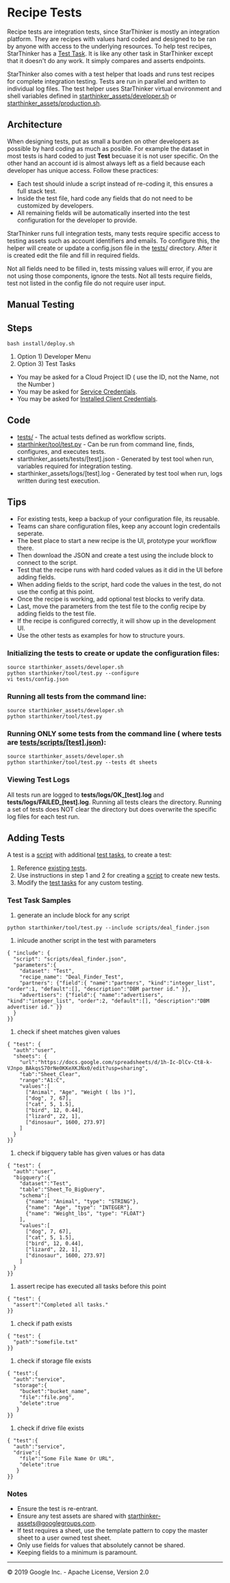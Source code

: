 # Recipe Tests

Recipe tests are integration tests, since StarThinker is mostly an integration platform.  They are recipes
with values hard coded and designed to be ran by anyone with access to the underlying resources.  To help
test recipes, StarThinker has a [Test Task](../starthinker/task/test/). It is like any other task
in StarThinker except that it doesn't do any work.  It simply compares and asserts endpoints.

StarThinker also comes with a test helper that loads and runs test recipes for complete integration testing.
Tests are run in parallel and written to individual log files.  The test helper uses StarThinker virtual
environment and shell variables defined in [starthinker_assets/developer.sh](../starthinker_assets/developer.sh)
or [starthinker_assets/production.sh](../starthinker_assets/production.sh).

## Architecture

When designing tests, put as small a burden on other developers as possible by hard coding as much as posible.  For
example the dataset in most tests is hard coded to just __Test__ becuase it is not user specific. On the other hand
an account id is almost always left as a field because each developer has unique access.  Follow these practices:

- Each test should inlude a script instead of re-coding it, this ensures a full stack test.
- Inside the test file, hard code any fields that do not need to be customized by developers.
- All remaining fields will be automatically inserted into the test configuration for the developer to provide.

StarThinker runs full integration tests, many tests require specific access to testing assets such as account identifiers and emails.
To configure this, the helper will create or update a config.json file in the [tests/](../tests/) directory. After it is
created edit the file and fill in required fields.

Not all fields need to be filled in, tests missing values will error, if you are not using those components, ignore the tests.
Not all tests require fields, test not listed in the config file do not require user input.

## Manual Testing

## Steps
```
bash install/deploy.sh
```

1. Option 1) Developer Menu
1. Option 3) Test Tasks
  - You may be asked for a Cloud Project ID ( use the ID, not the Name, not the Number )
  - You may be asked for [Service Credentials](cloud_service.md).
  - You may be asked for [Installed Client Credentials](cloud_client_installed.md).

## Code

  - [tests/](../tests/) - The actual tests defined as workflow scripts.
  - [starthinker/tool/test.py](../starthinker/tool/test.py) - Can be run from command line, finds, configures, and executes tests.
  - starthinker_assets/tests/[test].json - Generated by test tool when run, variables required for integration testing.
  - starthinker_assets/logs/[test].log - Generated by test tool when run, logs written during test execution.

## Tips

  - For existing tests, keep a backup of your configuration file, its reusable.
  - Teams can share configuration files, keep any account login credentails seperate.
  - The best place to start a new recipe is the UI, prototype your workflow there.
  - Then download the JSON and create a test using the include block to connect to the script.
  - Test that the recipe runs with hard coded values as it did in the UI before adding fields.
  - When adding fields to the script, hard code the values in the test, do not use the config at this point.
  - Once the recipe is working, add optional test blocks to verify data.
  - Last, move the parameters from the test file to the config recipe by adding fields to the test file.
  - If the recipe is configured correctly, it will show up in the development UI.
  - Use the other tests as examples for how to structure yours.

### Initializing the tests to create or update the configuration files:
```
source starthinker_assets/developer.sh
python starthinker/tool/test.py --configure
vi tests/config.json
```

### Running all tests from the command line:
```
source starthinker_assets/developer.sh
python starthinker/tool/test.py
```

### Running ONLY some tests from the command line ( where tests are [tests/scripts/[test].json](../tests/scripts/)):
```
source starthinker_assets/developer.sh
python starthinker/tool/test.py --tests dt sheets
```

### Viewing Test Logs

All tests run are logged to **tests/logs/OK_[test].log** and **tests/logs/FAILED_[test].log**.  Running all tests clears the directory.  Running a set of tests does NOT clear the directory but does overwrite the specific log files for each test run.

## Adding Tests

A test is a [script](recipe.md) with additional [test tasks](../starthinker/task/test/run.py), to create a test:

1. Reference [existing tests](../tests/scripts/).
1. Use instructions in step 1 and 2 for creating a [script](recipe.md) to create new tests.
1. Modify the [test tasks](../starthinker/task/test/run.py) for any custom testing.

### Test Task Samples

1. generate an include block for any script
```
python starthinker/tool/test.py --include scripts/deal_finder.json
```
1. inlcude another script in the test with parameters
```
{ "include": {
  "script": "scripts/deal_finder.json",
  "parameters":{
    "dataset": "Test",
    "recipe_name": "Deal_Finder_Test",
    "partners": {"field":{ "name":"partners", "kind":"integer_list", "order":1, "default":[], "description":"DBM partner id." }},
    "advertisers": {"field":{ "name":"advertisers", "kind":"integer_list", "order":2, "default":[], "description":"DBM advertiser id." }}
  }
}}
```
1. check if sheet matches given values
```
{ "test": {
  "auth":"user",
  "sheets": {
    "url":"https://docs.google.com/spreadsheets/d/1h-Ic-DlCv-Ct8-k-VJnpo_BAkqsS70rNe0KKeXKJNx0/edit?usp=sharing",
    "tab":"Sheet_Clear",
    "range":"A1:C",
    "values":[
      ["Animal", "Age", "Weight ( lbs )"],
      ["dog", 7, 67],
      ["cat", 5, 1.5],
      ["bird", 12, 0.44],
      ["lizard", 22, 1],
      ["dinosaur", 1600, 273.97]
    ]
  }
}}
```
1. check if bigquery table has given values or has data
```
{ "test": {
  "auth":"user",
  "bigquery":{
    "dataset":"Test",
    "table":"Sheet_To_BigQuery",
    "schema":[
      {"name": "Animal", "type": "STRING"},
      {"name": "Age", "type": "INTEGER"},
      {"name": "Weight_lbs", "type": "FLOAT"}
    ],
    "values":[
      ["dog", 7, 67],
      ["cat", 5, 1.5],
      ["bird", 12, 0.44],
      ["lizard", 22, 1],
      ["dinosaur", 1600, 273.97]
    ]
  }
}}
```
1. assert recipe has executed all tasks before this point
```
{ "test": {
  "assert":"Completed all tasks."
}}
```
1. check if path exists
```
{ "test": {
  "path":"somefile.txt"
}}
```
1. check if storage file exists
```
{ "test":{
  "auth":"service",
  "storage":{
    "bucket":"bucket_name",
    "file":"file.png",
    "delete":true
   }
}}
```
1. check if drive file exists
```
{ "test":{
  "auth":"service",
  "drive":{
    "file":"Some File Name Or URL",
    "delete":true
   }
}}
```

### Notes

- Ensure the test is re-entrant.
- Ensure any test assets are shared with starthinker-assets@googlegroups.com.
- If test requires a sheet, use the template pattern to copy the master sheet to a user owned test sheet.
- Only use fields for values that absolutely cannot be shared.
- Keeping fields to a minimum is paramount.

---
&copy; 2019 Google Inc. - Apache License, Version 2.0
